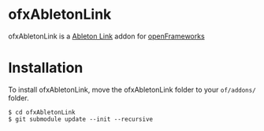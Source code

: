 # ofxAbletonLink

ofxAbletonLink is a [Ableton Link](https://github.com/Ableton/link) addon for [openFrameworks](http://openframeworks.cc)

# Installation

To install ofxAbletonLink, move the ofxAbletonLink folder to your `of/addons/` folder.

```
$ cd ofxAbletonLink
$ git submodule update --init --recursive
```

